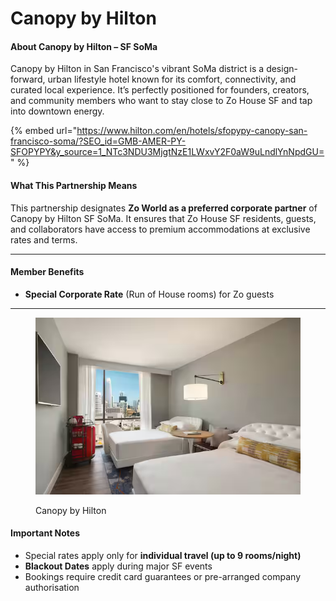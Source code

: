 # Canopy by Hilton

#### About Canopy by Hilton – SF SoMa

Canopy by Hilton in San Francisco's vibrant SoMa district is a design-forward, urban lifestyle hotel known for its comfort, connectivity, and curated local experience. It’s perfectly positioned for founders, creators, and community members who want to stay close to Zo House SF and tap into downtown energy.

{% embed url="https://www.hilton.com/en/hotels/sfopypy-canopy-san-francisco-soma/?SEO_id=GMB-AMER-PY-SFOPYPY&y_source=1_NTc3NDU3MjgtNzE1LWxvY2F0aW9uLndlYnNpdGU=" %}

#### What This Partnership Means

This partnership designates **Zo World as a preferred corporate partner** of Canopy by Hilton SF SoMa. It ensures that Zo House SF residents, guests, and collaborators have access to premium accommodations at exclusive rates and terms.&#x20;

***

#### Member Benefits

* **Special Corporate Rate** (Run of House rooms) for Zo guests



***

<figure><img src="../.gitbook/assets/image.png" alt=""><figcaption><p>Canopy by Hilton</p></figcaption></figure>

#### Important Notes

* Special rates apply only for **individual travel (up to 9 rooms/night)**
* **Blackout Dates** apply during major SF events&#x20;
* Bookings require credit card guarantees or pre-arranged company authorisation
